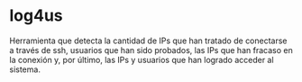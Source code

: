 # log4us
Herramienta que detecta la cantidad de IPs que han tratado de conectarse a través de ssh, usuarios que han sido probados, las IPs que han fracaso en la conexión y, por último, las IPs y usuarios que han logrado acceder al sistema.
